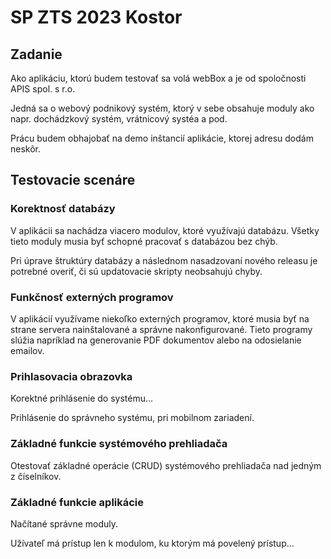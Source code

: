# SP ZTS 2023 Kostor

## Zadanie
Ako aplikáciu, ktorú budem testovať sa volá webBox a je od spoločnosti APIS spol. s r.o.

Jedná sa o webový podnikový systém, ktorý v sebe obsahuje moduly ako napr. dochádzkový systém, vrátnicový systéa a pod.

Prácu budem obhajobať na demo inštancií aplikácie, ktorej adresu dodám neskôr.

## Testovacie scenáre

### Korektnosť databázy 
V aplikácii sa nachádza viacero modulov, ktoré využívajú databázu. Všetky tieto moduly musia byť schopné pracovať s databázou bez chýb.

Pri úprave štruktúry databázy a následnom nasadzovaní nového releasu je potrebné overiť, či sú updatovacie skripty neobsahujú chyby.

### Funkčnosť externých programov   
V aplikácií využívame niekoľko externých programov, ktoré musia byť na strane servera nainštalované a správne nakonfigurované. Tieto programy slúžia napríklad na generovanie PDF dokumentov alebo na odosielanie emailov.

### Prihlasovacia obrazovka
Korektné prihlásenie do systému...

Prihlásenie do správneho systému, pri mobilnom zariadení.

### Základné funkcie systémového prehliadača
Otestovať základné operácie (CRUD) systémového prehliadača nad jedným z číselníkov.

### Základné funkcie aplikácie
Načítané správne moduly.

Užívateľ má prístup len k modulom, ku ktorým má povelený prístup...